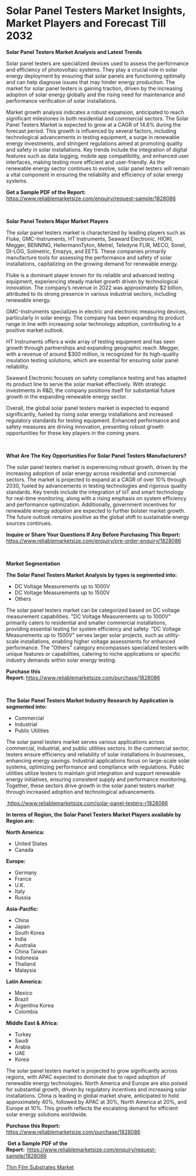 <p><h1>Solar Panel Testers Market Insights, Market Players and Forecast Till 2032</h1></p><p><strong>Solar Panel Testers Market Analysis and Latest Trends</strong></p>
<p><p>Solar panel testers are specialized devices used to assess the performance and efficiency of photovoltaic systems. They play a crucial role in solar energy deployment by ensuring that solar panels are functioning optimally and can help diagnose issues that may hinder energy production. The market for solar panel testers is gaining traction, driven by the increasing adoption of solar energy globally and the rising need for maintenance and performance verification of solar installations.</p><p>Market growth analysis indicates a robust expansion, anticipated to reach significant milestones in both residential and commercial sectors. The Solar Panel Testers Market is expected to grow at a CAGR of 14.6% during the forecast period. This growth is influenced by several factors, including technological advancements in testing equipment, a surge in renewable energy investments, and stringent regulations aimed at promoting quality and safety in solar installations. Key trends include the integration of digital features such as data logging, mobile app compatibility, and enhanced user interfaces, making testing more efficient and user-friendly. As the renewable energy sector continues to evolve, solar panel testers will remain a vital component in ensuring the reliability and efficiency of solar energy systems.</p></p>
<p><strong>Get a Sample PDF of the Report:&nbsp;</strong> <a href="https://www.reliablemarketsize.com/enquiry/request-sample/1828086?utm_campaign=3516&utm_medium=2&utm_source=Github&utm_content=ia&utm_term=06042025&utm_id=solar-panel-testers">https://www.reliablemarketsize.com/enquiry/request-sample/1828086</a></p>
<p>&nbsp;</p>
<p><strong>Solar Panel Testers Major Market Players</strong></p>
<p><p>The solar panel testers market is characterized by leading players such as Fluke, GMC-Instruments, HT Instruments, Seaward Electronic, HIOKI, Megger, BENNING, HellermannTyton, Metrel, Teledyne FLIR, MECO, Sonel, DI-LOG, Solmetric, Emazys, and EETS. These companies primarily manufacture tools for assessing the performance and safety of solar installations, capitalizing on the growing demand for renewable energy.</p><p>Fluke is a dominant player known for its reliable and advanced testing equipment, experiencing steady market growth driven by technological innovation. The company’s revenue in 2022 was approximately $2 billion, attributed to its strong presence in various industrial sectors, including renewable energy.</p><p>GMC-Instruments specializes in electric and electronic measuring devices, particularly in solar energy. The company has been expanding its product range in line with increasing solar technology adoption, contributing to a positive market outlook.</p><p>HT Instruments offers a wide array of testing equipment and has seen growth through partnerships and expanding geographic reach. Megger, with a revenue of around $300 million, is recognized for its high-quality insulation testing solutions, which are essential for ensuring solar panel reliability.</p><p>Seaward Electronic focuses on safety compliance testing and has adapted its product line to serve the solar market effectively. With strategic investments in R&D, the company positions itself for substantial future growth in the expanding renewable energy sector.</p><p>Overall, the global solar panel testers market is expected to expand significantly, fueled by rising solar energy installations and increased regulatory standards for testing equipment. Enhanced performance and safety measures are driving innovation, presenting robust growth opportunities for these key players in the coming years.</p></p>
<p>&nbsp;</p>
<p><strong>What Are The Key Opportunities For Solar Panel Testers Manufacturers?</strong></p>
<p><p>The solar panel testers market is experiencing robust growth, driven by the increasing adoption of solar energy across residential and commercial sectors. The market is projected to expand at a CAGR of over 10% through 2030, fueled by advancements in testing technologies and rigorous quality standards. Key trends include the integration of IoT and smart technology for real-time monitoring, along with a rising emphasis on system efficiency and performance optimization. Additionally, government incentives for renewable energy adoption are expected to further bolster market growth. The future outlook remains positive as the global shift to sustainable energy sources continues.</p></p>
<p><strong>Inquire or Share Your Questions If Any Before Purchasing This Report:</strong> <a href="https://www.reliablemarketsize.com/enquiry/pre-order-enquiry/1828086?utm_campaign=3516&utm_medium=2&utm_source=Github&utm_content=ia&utm_term=06042025&utm_id=solar-panel-testers">https://www.reliablemarketsize.com/enquiry/pre-order-enquiry/1828086</a></p>
<p>&nbsp;</p>
<p><strong>Market Segmentation</strong></p>
<p><strong>The Solar Panel Testers Market Analysis by types is segmented into:</strong></p>
<p><ul><li>DC Voltage Measurements up to 1000V</li><li>DC Voltage Measurements up to 1500V</li><li>Others</li></ul></p>
<p><p>The solar panel testers market can be categorized based on DC voltage measurement capabilities. "DC Voltage Measurements up to 1000V" primarily caters to residential and smaller commercial installations, providing essential testing for system efficiency and safety. "DC Voltage Measurements up to 1500V" serves larger solar projects, such as utility-scale installations, enabling higher voltage assessments for enhanced performance. The "Others" category encompasses specialized testers with unique features or capabilities, catering to niche applications or specific industry demands within solar energy testing.</p></p>
<p><strong>Purchase this Report:&nbsp;</strong><a href="https://www.reliablemarketsize.com/purchase/1828086?utm_campaign=3516&utm_medium=2&utm_source=Github&utm_content=ia&utm_term=06042025&utm_id=solar-panel-testers">https://www.reliablemarketsize.com/purchase/1828086</a></p>
<p>&nbsp;</p>
<p><strong>The Solar Panel Testers Market Industry Research by Application is segmented into:</strong></p>
<p><ul><li>Commercial</li><li>Industrial</li><li>Public Utilities</li></ul></p>
<p><p>The solar panel testers market serves various applications across commercial, industrial, and public utilities sectors. In the commercial sector, testers ensure efficiency and reliability of solar installations in businesses, enhancing energy savings. Industrial applications focus on large-scale solar systems, optimizing performance and compliance with regulations. Public utilities utilize testers to maintain grid integration and support renewable energy initiatives, ensuring consistent supply and performance monitoring. Together, these sectors drive growth in the solar panel testers market through increased adoption and technological advancements.</p></p>
<p><a href="https://www.reliablemarketsize.com/solar-panel-testers-r1828086?utm_campaign=3516&utm_medium=2&utm_source=Github&utm_content=ia&utm_term=06042025&utm_id=solar-panel-testers">&nbsp;https://www.reliablemarketsize.com/solar-panel-testers-r1828086</a></p>
<p><strong>In terms of Region, the Solar Panel Testers Market Players available by Region are:</strong></p>
<p>
    <p> <strong> North America: </strong>
        <ul>
            <li>United States</li>
            <li>Canada</li>
        </ul>
        </p> 
    <p> <strong> Europe: </strong>
        <ul>
            <li>Germany</li>
            <li>France</li>
            <li>U.K.</li>
            <li>Italy</li>
            <li>Russia</li>
        </ul>
        </p> 
    <p> <strong> Asia-Pacific: </strong>
        <ul>
            <li>China</li>
            <li>Japan</li>
            <li>South Korea</li>
            <li>India</li>
            <li>Australia</li>
            <li>China Taiwan</li>
            <li>Indonesia</li>
            <li>Thailand</li>
            <li>Malaysia</li>
        </ul>
        </p> 
    <p> <strong> Latin America: </strong>
        <ul>
            <li>Mexico</li>
            <li>Brazil</li>
            <li>Argentina Korea</li>
            <li>Colombia</li>
        </ul>
        </p> 
    <p> <strong> Middle East & Africa: </strong>
        <ul>
            <li>Turkey</li>
            <li>Saudi</li>
            <li>Arabia</li>
            <li>UAE</li>
            <li>Korea</li>
        </ul>
    </p>
    </p>
<p><p>The solar panel testers market is projected to grow significantly across regions, with APAC expected to dominate due to rapid adoption of renewable energy technologies. North America and Europe are also poised for substantial growth, driven by regulatory incentives and increasing solar installations. China is leading in global market share, anticipated to hold approximately 40%, followed by APAC at 30%, North America at 20%, and Europe at 10%. This growth reflects the escalating demand for efficient solar energy solutions worldwide.</p></p>
<p><strong>Purchase this Report: </strong><a href="https://www.reliablemarketsize.com/purchase/1828086?utm_campaign=3516&utm_medium=2&utm_source=Github&utm_content=ia&utm_term=06042025&utm_id=solar-panel-testers">https://www.reliablemarketsize.com/purchase/1828086</a></p>
<p>&nbsp;<strong>Get a Sample PDF of the Report:&nbsp;&nbsp;</strong><a href="https://www.reliablemarketsize.com/enquiry/request-sample/1828086?utm_campaign=3516&utm_medium=2&utm_source=Github&utm_content=ia&utm_term=06042025&utm_id=solar-panel-testers">https://www.reliablemarketsize.com/enquiry/request-sample/1828086</a></p>
<p><strong></strong></p>
<p><p><a href="https://github.com/braisykhwezi/Market-Research-Report-List-1/blob/main/thin-film-substrates-market.md?utm_campaign=3516&utm_medium=2&utm_source=Github&utm_content=ia&utm_term=06042025&utm_id=solar-panel-testers">Thin Film Substrates Market</a></p></p>